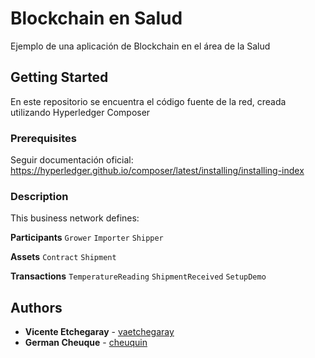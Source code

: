# Blockchain en Salud

Ejemplo de una aplicación de Blockchain en el área de la Salud

## Getting Started

En este repositorio se encuentra el código fuente de la red, creada utilizando
Hyperledger Composer

### Prerequisites

Seguir documentación oficial: https://hyperledger.github.io/composer/latest/installing/installing-index

### Description

This business network defines:

**Participants**
`Grower` `Importer` `Shipper`

**Assets**
`Contract` `Shipment`

**Transactions**
`TemperatureReading` `ShipmentReceived` `SetupDemo`

## Authors

* **Vicente Etchegaray** - [vaetchegaray](https://github.com/vaetchegaray)
* **German Cheuque** - [cheuquin](https://github.com/cheuquin)
